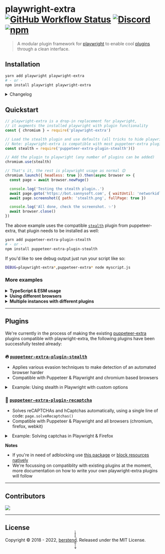 # playwright-extra [![GitHub Workflow Status](https://img.shields.io/github/workflow/status/berstend/puppeteer-extra/Test/master)](https://github.com/berstend/puppeteer-extra/actions) [![Discord](https://img.shields.io/discord/737009125862408274)](https://extra.community) [![npm](https://img.shields.io/npm/v/playwright-extra.svg)](https://www.npmjs.com/package/playwright-extra)

> A modular plugin framework for [playwright](https://github.com/microsoft/playwright) to enable cool [plugins](#plugins) through a clean interface.

## Installation

```bash
yarn add playwright playwright-extra
# - or -
npm install playwright playwright-extra
```

<details>
 <summary>Changelog</summary>

> Please check the `announcements` channel in our [discord server](https://extra.community) until we've automated readme updates. :)

- **v4.3**
  - Rerelease due to versioning issues with previous beta packages
- **v3.3**
  - Initial public release
  </details>

## Quickstart

```js
// playwright-extra is a drop-in replacement for playwright,
// it augments the installed playwright with plugin functionality
const { chromium } = require('playwright-extra')

// Load the stealth plugin and use defaults (all tricks to hide playwright usage)
// Note: playwright-extra is compatible with most puppeteer-extra plugins
const stealth = require('puppeteer-extra-plugin-stealth')()

// Add the plugin to playwright (any number of plugins can be added)
chromium.use(stealth)

// That's it, the rest is playwright usage as normal 😊
chromium.launch({ headless: true }).then(async browser => {
  const page = await browser.newPage()

  console.log('Testing the stealth plugin..')
  await page.goto('https://bot.sannysoft.com', { waitUntil: 'networkidle' })
  await page.screenshot({ path: 'stealth.png', fullPage: true })

  console.log('All done, check the screenshot. ✨')
  await browser.close()
})
```

The above example uses the compatible [`stealth`](/packages/puppeteer-extra-plugin-stealth) plugin from puppeteer-extra, that plugin needs to be installed as well:

```bash
yarn add puppeteer-extra-plugin-stealth
# - or -
npm install puppeteer-extra-plugin-stealth
```

If you'd like to see debug output just run your script like so:

```bash
DEBUG=playwright-extra*,puppeteer-extra* node myscript.js
```

### More examples

<details>
 <summary><strong>TypeScript & ESM usage</strong></summary><br/>

`playwright-extra` and most plugins are written in TS, so you get perfect type support out of the box. :)

```ts
// playwright-extra is a drop-in replacement for playwright,
// it augments the installed playwright with plugin functionality
import { chromium } from 'playwright-extra'

// Load the stealth plugin and use defaults (all tricks to hide playwright usage)
// Note: playwright-extra is compatible with most puppeteer-extra plugins
import StealthPlugin from 'puppeteer-extra-plugin-stealth'

// Add the plugin to playwright (any number of plugins can be added)
chromium.use(StealthPlugin())

// ...(the rest of the quickstart code example is the same)
chromium.launch({ headless: true }).then(async browser => {
  const page = await browser.newPage()

  console.log('Testing the stealth plugin..')
  await page.goto('https://bot.sannysoft.com', { waitUntil: 'networkidle' })
  await page.screenshot({ path: 'stealth.png', fullPage: true })

  console.log('All done, check the screenshot. ✨')
  await browser.close()
})
```

New to Typescript? Here it is in 30 seconds or less 😄:

```bash
# Optional: If you don't have yarn yet
npm i --global yarn

# Optional: Create new package.json if it's a new project
yarn init -y

# Add basic typescript dependencies
yarn add --dev typescript @types/node esbuild esbuild-register

# Bootstrap a tsconfig.json
yarn tsc --init --target ES2020 --lib ES2020 --module commonjs --rootDir src --outDir dist

# Add dependencies used in the quick start example
yarn add playwright playwright-extra puppeteer-extra-plugin-stealth

# Create source folder for the .ts files
mkdir src

# Now place the example code above in `src/index.ts`

# Run the typescript code without the need of compiling it first
node -r esbuild-register src/index.ts

# You can now add Typescript to your CV 🎉
```

</details>
<details>
 <summary><strong>Using different browsers</strong></summary><br/>

```ts
// Any browser supported by playwright can be used with plugins
import { chromium, firefox, webkit } from 'playwright-extra'

chromium.use(plugin)
firefox.use(plugin)
webkit.use(plugin)
```

</details>
<details>
 <summary><strong>Multiple instances with different plugins</strong></summary><br/>

Node.js imports are cached, therefore the default `chromium`, `firefox`, `webkit` export from `playwright-extra` will always return the same playwright instance.

```ts
// Use `addExtra` to create a fresh and independent instance
import playwright from 'playwright'
import { addExtra } from 'playwright-extra'

const chromium1 = addExtra(playwright.chromium)
const chromium2 = addExtra(playwright.chromium)

chromium1.use(onePlugin)
chromium2.use(anotherPlugin)
// chromium1 and chromium2 are independent
```

</details>

---

## Plugins

We're currently in the process of making the existing [puppeteer-extra](/packages/puppeteer-extra) plugins compatible with playwright-extra, the following plugins have been successfully tested already:

### 🔥 [`puppeteer-extra-plugin-stealth`](/packages/puppeteer-extra-plugin-stealth)

- Applies various evasion techniques to make detection of an automated browser harder
- Compatible with Puppeteer & Playwright and chromium based browsers

<details>
<summary>&nbsp;&nbsp;Example: Using stealth in Playwright with custom options</summary>

```js
// The stealth plugin is optimized for chromium based browsers currently
import { chromium } from 'playwright-extra'

import StealthPlugin from 'puppeteer-extra-plugin-stealth'
chromium.use(StealthPlugin())

// New way to overwrite the default options of stealth evasion plugins
// https://github.com/berstend/puppeteer-extra/tree/master/packages/puppeteer-extra-plugin-stealth/evasions
chromium.plugins.setDependencyDefaults('stealth/evasions/webgl.vendor', {
  vendor: 'Bob',
  renderer: 'Alice'
})

// That's it, the rest is playwright usage as normal 😊
chromium.launch({ headless: true }).then(async browser => {
  const page = await browser.newPage()

  console.log('Testing the webgl spoofing feature of the stealth plugin..')
  await page.goto('https://webglreport.com', { waitUntil: 'networkidle' })
  await page.screenshot({ path: 'webgl.png', fullPage: true })

  console.log('All done, check the screenshot. ✨')
  await browser.close()
})
```

</details>

### 🏴 [`puppeteer-extra-plugin-recaptcha`](/packages/puppeteer-extra-plugin-recaptcha)

- Solves reCAPTCHAs and hCaptchas automatically, using a single line of code: `page.solveRecaptchas()`
- Compatible with Puppeteer & Playwright and all browsers (chromium, firefox, webkit)
<details>
<summary>&nbsp;&nbsp;Example: Solving captchas in Playwright & Firefox</summary>

```js
// Any browser (chromium, webkit, firefox) can be used
import { firefox } from 'playwright-extra'

import RecaptchaPlugin from 'puppeteer-extra-plugin-recaptcha'
firefox.use(
  RecaptchaPlugin({
    provider: {
      id: '2captcha',
      token: process.env.TWOCAPTCHA_TOKEN || 'YOUR_API_KEY'
    }
  })
)

// Works in headless as well, just so you can see it in action
firefox.launch({ headless: false }).then(async browser => {
  const context = await browser.newContext()
  const page = await context.newPage()
  const url = 'https://www.google.com/recaptcha/api2/demo'
  await page.goto(url, { waitUntil: 'networkidle' })

  console.log('Solving captchas..')
  await page.solveRecaptchas()

  await Promise.all([
    page.waitForNavigation({ waitUntil: 'networkidle' }),
    page.click(`#recaptcha-demo-submit`)
  ])

  const content = await page.content()
  const isSuccess = content.includes('Verification Success')
  console.log('Done', { isSuccess })
  await browser.close()
})
```

</details>

**Notes**

- If you're in need of adblocking use [this package](https://www.npmjs.com/package/@cliqz/adblocker-playwright) or [block resources natively](https://github.com/berstend/puppeteer-extra/wiki/Block-resources-without-request-interception)
- We're focussing on compatiblity with existing plugins at the moment, more documentation on how to write your own playwright-extra plugins will follow

---

## Contributors

<a href="https://github.com/berstend/puppeteer-extra/graphs/contributors">
  <img src="https://contributors-img.firebaseapp.com/image?repo=berstend/puppeteer-extra" />
</a>

---

## License

Copyright © 2018 - 2022, [berstend̡̲̫̹̠̖͚͓̔̄̓̐̄͛̀͘](https://github.com/berstend). Released under the MIT License.

<!--
  Reference links
-->

[playwright-extra]: https://github.com/berstend/puppeteer-extra/tree/master/packages/playwright-extra
[puppeteer-extra]: https://github.com/berstend/puppeteer-extra/tree/master/packages/puppeteer-extra
[`puppeteer-extra`]: https://github.com/berstend/puppeteer-extra/tree/master/packages/puppeteer-extra
